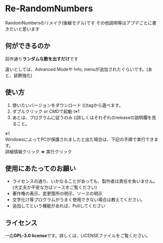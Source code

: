 # Re-RandomNumbers
RandomNumbersのリメイク(後継モデル)です
その他説明等はアプデごとに書きたいと思います

## 何ができるのか
前作通り**ランダムな数を出すだけ**です

違いとしては、Advanced Modeや Info, menuが追加されたぐらいです。(あと、装飾強化)

## 使い方
1. 使いたいバージョンをダウンロード    (((tagから選べます。
2. ダブルクリック or CMDで起動 (※1
3. あとは、プログラムに従うのみ  ((詳しくはそれぞれのreleaseの説明欄を見ること。


※1<br>
WindowsによってPCが保護されましたと出た場合は、下記の手順で実行できます。<br>
詳細情報クリック **=>** 実行クリック

## 使用にあたってのお願い
- ライセンスの通り、いかなることがあっても、製作者は責任を負いません。 (大丈夫か不安な方はソースをご覧ください)
- 著作権の表示、変更箇所の明示、ソースの明示
- 文字化け等プログラムがうまく使用できない場合は教えてください。
- 追加してという機能があれば、Pullしてください

## ライセンス
一応**GPL-3.0 license**です。詳しくは、LICENSEファイルをご覧ください。
